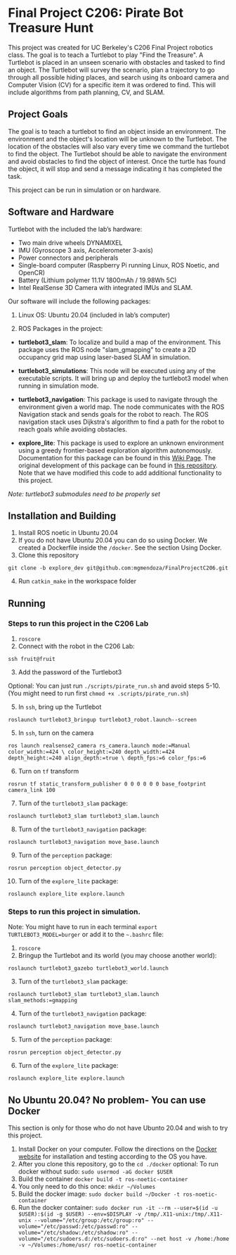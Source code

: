 # Final Project C206: Pirate Bot Treasure Hunt
This project was created for UC Berkeley's C206 Final Project robotics class. The goal is to teach a Turtlebot to play "Find the Treasure". A Turtlebot is placed in an unseen scenario with
obstacles and tasked to find an object. The Turtlebot will survey the scenario, plan a trajectory to go
through all possible hiding places, and search using its onboard camera and Computer Vision (CV) for a
specific item it was ordered to find. This will include algorithms from path planning, CV, and SLAM.

## Project Goals
The goal is to teach a turtlebot to find an object inside an environment. The environment and the object's location will be unknown to the Turtlebot. The location of the obstacles will also vary every time we command the turtlebot to find the object. The Turtlebot should be able to navigate the environment
and avoid obstacles to find the object of interest. Once the turtle has found the object, it will stop and send a message indicating it has completed the task.

This project can be run in simulation or on hardware.

## Software and Hardware

Turtlebot with the included the lab’s hardware:
* Two main drive wheels DYNAMIXEL
* IMU (Gyroscope 3 axis, Accelerometer 3-axis)
* Power connectors and peripherals
* Single-board computer (Raspberry Pi running Linux, ROS Noetic, and OpenCR)
* Battery (Lithium polymer 11.1V 1800mAh / 19.98Wh 5C)
* Intel RealSense 3D Camera with integrated IMUs and SLAM.

Our software will include the following packages:

1. Linux OS: Ubuntu 20.04 (included in lab’s computer)
   
2. ROS Packages in the project:

* **turtlebot3_slam**: To localize and build a map of the environment. This package uses the ROS node "slam_gmapping" to create a 2D occupancy grid map using laser-based SLAM in simulation. 

* **turtlebot3_simulations**: This node will be executed using any of the executable scripts. It will bring up and deploy the turtlebot3 model when running in simulation mode.

* **turtlebot3_navigation**: This package is used to navigate through the environment given a world map. The node communicates with the ROS Navigation stack and sends goals for the robot to reach. The ROS navigation stack uses Dijkstra's algorithm to find a path for the robot to reach goals while avoiding obstacles.

* **explore_lite**: This package is used to explore an unknown environment using a greedy frontier-based exploration algorithm autonomously. Documentation for this package can be found in this [Wiki Page](https://wiki.ros.org/explore_lite). The original development of this package can be found in [this repository](https://github.com/hrnr/m-explore). Note that we have modified this code to add additional functionality to this project. 

*Note: turtlebot3 submodules need to be properly set*

## Installation and Building

1. Install ROS noetic in Ubuntu 20.04
2. If you do not have Ubuntu 20.04 you can do so using Docker. We created a Dockerfile inside the ```/docker```. See the section Using Docker.
3. Clone this repository
 ``` 
 git clone -b explore_dev git@github.com:mgmendoza/FinalProjectC206.git
 ```
4. Run ```catkin_make``` in the workspace folder
## Running

### Steps to run this project in the C206 Lab
1. ```roscore```
2. Connect with the robot in the C206 Lab:
```
ssh fruit@fruit
```
3. Add the password of the Turtlebot3

Optional: You can just run ```./scripts/pirate_run.sh``` and avoid steps 5-10. (You might need to run first ```chmod +x .scripts/pirate_run.sh```)

5. In ```ssh```, bring up the Turtlebot
```
roslaunch turtlebot3_bringup turtlebot3_robot.launch--screen
```
5. In ```ssh```, turn on the camera
```
ros launch realsense2_camera rs_camera.launch mode:=Manual color_width:=424 \ color_height:=240 depth_width:=424 depth_height:=240 align_depth:=true \ depth_fps:=6 color_fps:=6
```
6. Turn on ```tf``` transform
```
rosrun tf static_transform_publisher 0 0 0 0 0 0 base_footprint camera_link 100
```
7. Turn of the ```turtlebot3_slam``` package:
```
roslaunch turtlebot3_slam turtlebot3_slam.launch
```
   
8. Turn of the ```turtlebot3_navigation``` package:
```
roslaunch turtlebot3_navigation move_base.launch
```
9. Turn of the ```perception``` package:
```
rosrun perception object_detector.py
```
10. Turn of the ```explore_lite``` package:
```
roslaunch explore_lite explore.launch
```
### Steps to run this project in simulation. 
Note: You might have to run in each terminal ```export TURTLEBOT3_MODEL=burger``` or add it to the ```~.bashrc``` file:
1. ```roscore```
2. Bringup the Turtlebot and its world (you may choose another world):
```
roslaunch turtlebot3_gazebo turtlebot3_world.launch
```
3. Turn of the ```turtlebot3_slam``` package:
```
roslaunch turtlebot3_slam turtlebot3_slam.launch slam_methods:=gmapping
```
4. Turn of the ```turtlebot3_navigation``` package:
```
roslaunch turtlebot3_navigation move_base.launch
```
5. Turn of the ```perception``` package:
```
rosrun perception object_detector.py
```
6.  Turn of the ```explore_lite``` package:
```
roslaunch explore_lite explore.launch
```

## No Ubuntu 20.04? No problem- You can use Docker
This section is only for those who do not have Ubunto 20.04 and wish to try this project. 
1. Install Docker on your computer. Follow the directions on the [Docker website](https://docs.docker.com/engine/install/) for installation and testing according to the OS you have.
2. After you clone this repository, go to the ```cd ./docker```
   optional: To run docker without sudo: ```sudo usermod -aG docker $USER```
4. Build the container ```docker build -t ros-noetic-container```
5. You only need to do this once: ```mkdir ~/Volumes```
6. Build the docker image: ```sudo docker build ~/Docker -t ros-noetic-container```
7. Run the docker container: ```sudo docker run -it --rm --user=$(id -u $USER):$(id -g $USER) --env=$DISPLAY -v /tmp/.X11-unix:/tmp/.X11-unix --volume="/etc/group:/etc/group:ro" --volume="/etc/passwd:/etc/passwd:ro" --volume="/etc/shadow:/etc/shadow:ro" --volume="/etc/sudoers.d:/etc/sudoers.d:ro" --net host -v /home:/home -v ~/Volumes:/home/usr/ ros-noetic-container```
